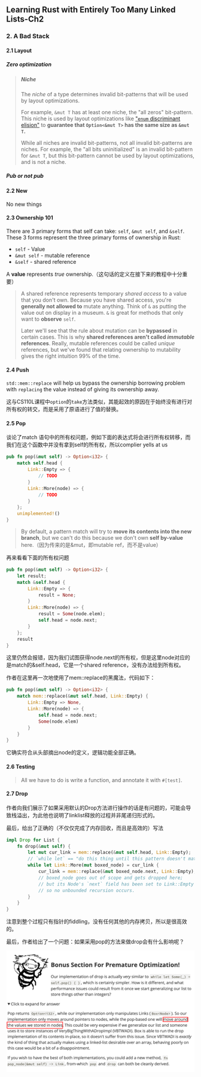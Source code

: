 ## Learning Rust with Entirely Too Many Linked Lists-Ch2

### 2. A Bad Stack

#### 2.1 Layout

##### Zero optimization

> ##### Niche
>
> The *niche* of a type determines invalid bit-patterns that will be used by layout optimizations.
>
> For example, `&mut T` has at least one niche, the "all zeros" bit-pattern. This niche is used by layout optimizations like ["`enum` discriminant elision"](https://github.com/rust-lang/unsafe-code-guidelines/blob/636d140ce9c74ffc4d1fc082bef0771f238f64c9/reference/src/layout/enums.html#discriminant-elision-on-option-like-enums) to **guarantee that `Option<&mut T>` has the same size as `&mut T`.**
>
> While all niches are invalid bit-patterns, not all invalid bit-patterns are niches. For example, the "all bits uninitialized" is an invalid bit-pattern for `&mut T`, but this bit-pattern cannot be used by layout optimizations, and is not a niche.

##### Pub or not pub



#### 2.2 New

No new things



#### 2.3 Ownership 101

There are 3 primary forms that self can take: `self`, `&mut self`, and `&self`. These 3 forms represent the three primary forms of ownership in Rust:

- `self` - Value
- `&mut self` - mutable reference
- `&self` - shared reference

A **value** represents *true* ownership.（这句话的定义在接下来的教程中十分重要）

> A shared reference represents temporary *shared access* to a value that you don't own. Because you have shared access, you're **generally not allowed to** mutate anything. Think of `&` as putting the value out on display in a museum. `&` is great for methods that only want to **observe** `self`.
>
> Later we'll see that the rule about mutation can be **bypassed** in certain cases. This is why **shared references aren't called *immutable* references**. Really, mutable references could be called *unique* references, but we've found that relating ownership to mutability gives the right intuition 99% of the time.



#### 2.4 Push

`std::mem::replace` will help us bypass the ownership borrowing problem with `replacing` the value instead of giving its ownership away.

这与CS110L课程中`option`的`take`方法类似，其能起效的原因在于始终没有进行对所有权的转交，而是采用了原语进行了值的替换。



#### 2.5 Pop

谈论了match 语句中的所有权问题，例如下面的表达式将会进行所有权转移，而我们在这个函数中并没有拿到self的所有权，所以complier yells at us

```rust
pub fn pop(&mut self) -> Option<i32> {
    match self.head { 
        Link::Empty => {
            // TODO
        }
        Link::More(node) => { 
            // TODO
        }
    };
    unimplemented!()
}
```

>  By default, a pattern match will try to **move its contents into the new branch**, but we can't do this because we don't own **self by-value** here.（因为传来的是&mut，即mutable ref，而不是value）

再来看看下面的所有权问题

```rust
pub fn pop(&mut self) -> Option<i32> {
    let result;
    match &self.head {
        Link::Empty => {
            result = None;
        }
        Link::More(node) => {
            result = Some(node.elem);
            self.head = node.next;
        }
    };
    result
}
```

这里仍然会报错，因为我们试图获得node.next的所有权，但是这里node对应的是match的&self.head，它是一个shared reference，没有办法给到所有权。

作者在这里再一次地使用了mem::replace的黑魔法，代码如下：

```rust
pub fn pop(&mut self) -> Option<i32> {
    match mem::replace(&mut self.head, Link::Empty) {
        Link::Empty => None,
        Link::More(node) => {
            self.head = node.next;
            Some(node.elem)
        }
    }
}
```

它确实符合从头部摘出node的定义，逻辑功能全部正确。



#### 2.6 Testing

> All we have to do is write a function, and annotate it with `#[test]`.



#### 2.7 Drop

作者向我们展示了如果采用默认的Drop方法进行操作的话是有问题的，可能会导致栈溢出，为此他也说明了linklist释放的过程并非尾递归形式的。

最后，给出了正确的（不仅仅完成了内存回收，而且是高效的）写法

```rust
impl Drop for List {
    fn drop(&mut self) {
        let mut cur_link = mem::replace(&mut self.head, Link::Empty);
        // `while let` == "do this thing until this pattern doesn't match"
        while let Link::More(mut boxed_node) = cur_link {
            cur_link = mem::replace(&mut boxed_node.next, Link::Empty);
            // boxed_node goes out of scope and gets dropped here;
            // but its Node's `next` field has been set to Link::Empty
            // so no unbounded recursion occurs.
        }
    }
}
```

注意到整个过程只有指针的fiddling，没有任何其他的内存拷贝，所以是很高效的。

最后，作者给出了一个问题：如果采用pop的方法来做drop会有什么影响呢？

<img src="./asset/image-20221128145939121.png" alt="image-20221128145939121" style="zoom:50%;" />

